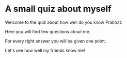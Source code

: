 # A small quiz about myself

Welcome to the quiz about how well do you know Prabhat.

Here you will find few questions about me.

For every right answer you will be given one point.

Let's see how well my friends know me!